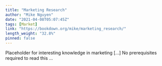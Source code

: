 ```yaml
---
title: "Marketing Research"
author: "Mike Nguyen"
date: "2021-04-08T05:07:45Z"
tags: [Market]
link: "https://bookdown.org/mike/marketing_research/"
length_weight: "32.8%"
pinned: false
---
```


Placeholder for interesting knowledge in marketing [...] No prerequisites required to read this ...

